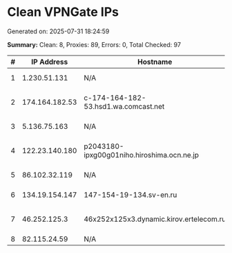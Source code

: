 # Clean VPNGate IPs
Generated on: 2025-07-31 18:24:59

**Summary:** Clean: 8, Proxies: 89, Errors: 0, Total Checked: 97

| # | IP Address | Hostname | Type | Country | Provider |
|---|------------|----------|------|---------|----------|
| 1 | 1.230.51.131 | N/A | Business | KR | SK Broadband Co Ltd |
| 2 | 174.164.182.53 | c-174-164-182-53.hsd1.wa.comcast.net | Residential | US | Comcast Cable Communications, LLC |
| 3 | 5.136.75.163 | N/A | Business | RU | PJSC Rostelecom |
| 4 | 122.23.140.180 | p2043180-ipxg00g01niho.hiroshima.ocn.ne.jp | Business | JP | NTT Communications Corporation |
| 5 | 86.102.32.119 | N/A | Residential | RU | PJSC Rostelecom |
| 6 | 134.19.154.147 | 147-154-19-134.sv-en.ru | Business | RU | Svyaz-Energo Ltd. |
| 7 | 46.252.125.3 | 46x252x125x3.dynamic.kirov.ertelecom.ru | Residential | RU | JSC "ER-Telecom Holding" |
| 8 | 82.115.24.59 | N/A | Business | DE | BitCommand LLC |
